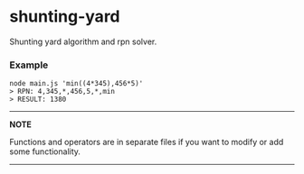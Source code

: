 # shunting-yard
Shunting yard algorithm and rpn solver.

### Example

```
node main.js 'min((4*345),456*5)'
> RPN: 4,345,*,456,5,*,min
> RESULT: 1380
```
---
**NOTE**

Functions and operators are in separate files if you want to modify or add some functionality.

---

